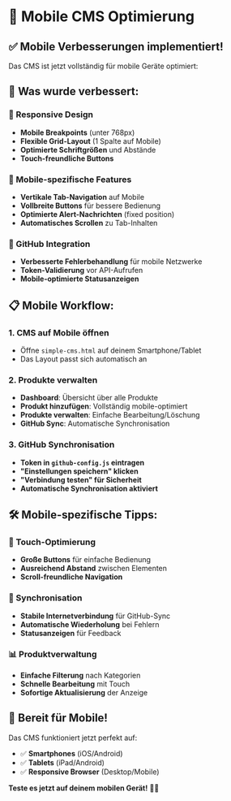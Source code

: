 # 📱 Mobile CMS Optimierung

## ✅ Mobile Verbesserungen implementiert!

Das CMS ist jetzt vollständig für mobile Geräte optimiert:

## 🎯 Was wurde verbessert:

### 📱 Responsive Design
- **Mobile Breakpoints** (unter 768px)
- **Flexible Grid-Layout** (1 Spalte auf Mobile)
- **Optimierte Schriftgrößen** und Abstände
- **Touch-freundliche Buttons**

### 🔧 Mobile-spezifische Features
- **Vertikale Tab-Navigation** auf Mobile
- **Vollbreite Buttons** für bessere Bedienung
- **Optimierte Alert-Nachrichten** (fixed position)
- **Automatisches Scrollen** zu Tab-Inhalten

### 🚀 GitHub Integration
- **Verbesserte Fehlerbehandlung** für mobile Netzwerke
- **Token-Validierung** vor API-Aufrufen
- **Mobile-optimierte Statusanzeigen**

## 📋 Mobile Workflow:

### 1. CMS auf Mobile öffnen
- Öffne `simple-cms.html` auf deinem Smartphone/Tablet
- Das Layout passt sich automatisch an

### 2. Produkte verwalten
- **Dashboard**: Übersicht über alle Produkte
- **Produkt hinzufügen**: Vollständig mobile-optimiert
- **Produkte verwalten**: Einfache Bearbeitung/Löschung
- **GitHub Sync**: Automatische Synchronisation

### 3. GitHub Synchronisation
- **Token in `github-config.js` eintragen**
- **"Einstellungen speichern" klicken**
- **"Verbindung testen" für Sicherheit**
- **Automatische Synchronisation aktiviert**

## 🛠️ Mobile-spezifische Tipps:

### 📱 Touch-Optimierung
- **Große Buttons** für einfache Bedienung
- **Ausreichend Abstand** zwischen Elementen
- **Scroll-freundliche Navigation**

### 🔄 Synchronisation
- **Stabile Internetverbindung** für GitHub-Sync
- **Automatische Wiederholung** bei Fehlern
- **Statusanzeigen** für Feedback

### 📊 Produktverwaltung
- **Einfache Filterung** nach Kategorien
- **Schnelle Bearbeitung** mit Touch
- **Sofortige Aktualisierung** der Anzeige

## 🚀 Bereit für Mobile!

Das CMS funktioniert jetzt perfekt auf:
- ✅ **Smartphones** (iOS/Android)
- ✅ **Tablets** (iPad/Android)
- ✅ **Responsive Browser** (Desktop/Mobile)

**Teste es jetzt auf deinem mobilen Gerät!** 📱✨ 